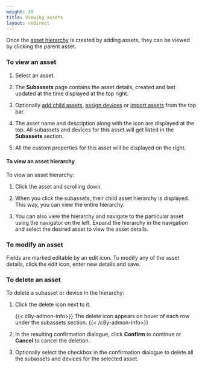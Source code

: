```yaml
---
weight: 30
title: Viewing assets
layout: redirect
---
```


Once the [asset hierarchy](/dtm/asset-hierarchy/#asset-hierarchy) is created by adding assets, they can be viewed by clicking the parent asset.


<a name=""></a>
### To view an asset

1. Select an asset.

2. The **Subassets** page contains the asset details, created and last updated at the time displayed at the top right.

3. Optionally [add child assets](/dtm/asset-hierarchy/#add-child-assets), [assign devices](/dtm/asset-hierarchy/#assign-devices-to-asset) or [import assets](/dtm/asset-hierarchy/#creating-assets-bulk-import) from the top bar.

4. The asset name and description along with the icon are displayed at the top.
All subassets and devices for this asset will get listed in the **Subassets** section.

5. All the custom properties for this asset will be displayed on the right.


<a name=""></a>
#### To view an asset hierarchy

To view an asset hierarchy:

1. Click the asset and scrolling down.

2. When you click the subassets, their child asset hierarchy is displayed. This way, you can view the entire hierarchy.

3. You can also view the hierarchy and navigate to the particular asset using the navigator on the left. Expand the hierarchy in the navigation and select the desired asset to view the asset details.


<a name=""></a>
### To modify an asset

Fields are marked editable by an edit icon.
To modify any of the asset details, click the edit icon, enter new details and save.


<a name=""></a>
### To delete an asset

To delete a subasset or device in the hierarchy:

1. Click the delete icon next to it.

    {{< c8y-admon-info>}}
The delete icon appears on hover of each row under the subassets section.
    {{< /c8y-admon-info>}}

2. In the resulting confirmation dialogue, click **Confirm** to continue or **Cancel** to cancel the deletion.
3. Optionally select the checkbox in the confirmation dialogue to delete all the subassets and devices for the selected asset.
